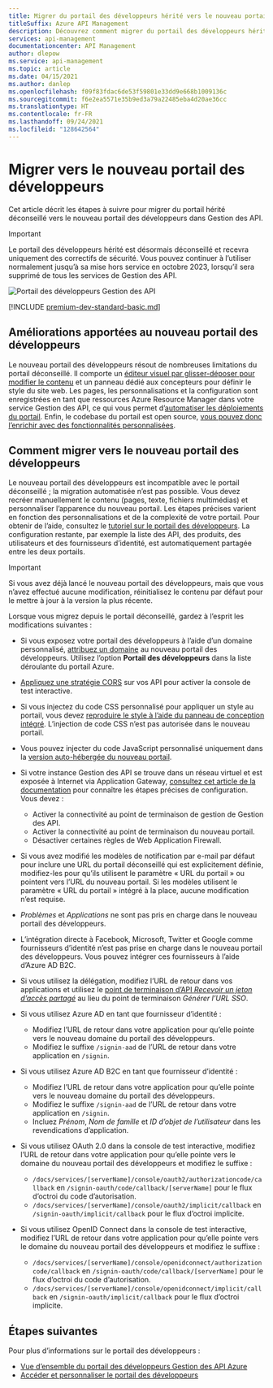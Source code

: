 ```yaml
---
title: Migrer du portail des développeurs hérité vers le nouveau portail des développeurs
titleSuffix: Azure API Management
description: Découvrez comment migrer du portail des développeurs hérité vers le nouveau portail des développeurs dans Gestion des API.
services: api-management
documentationcenter: API Management
author: dlepow
ms.service: api-management
ms.topic: article
ms.date: 04/15/2021
ms.author: danlep
ms.openlocfilehash: f09f83fdac6de53f59801e33dd9e668b1009136c
ms.sourcegitcommit: f6e2ea5571e35b9ed3a79a22485eba4d20ae36cc
ms.translationtype: HT
ms.contentlocale: fr-FR
ms.lasthandoff: 09/24/2021
ms.locfileid: "128642564"
---
```

# <a name="migrate-to-the-new-developer-portal"></a>Migrer vers le nouveau portail des développeurs

Cet article décrit les étapes à suivre pour migrer du portail hérité déconseillé vers le nouveau portail des développeurs dans Gestion des API.

> [!IMPORTANT]
> Le portail des développeurs hérité est désormais déconseillé et recevra uniquement des correctifs de sécurité. Vous pouvez continuer à l’utiliser normalement jusqu’à sa mise hors service en octobre 2023, lorsqu’il sera supprimé de tous les services de Gestion des API.

![Portail des développeurs Gestion des API](media/api-management-howto-developer-portal/cover.png)

[!INCLUDE [premium-dev-standard-basic.md](../../includes/api-management-availability-premium-dev-standard-basic.md)]

## <a name="improvements-in-new-developer-portal"></a>Améliorations apportées au nouveau portail des développeurs

Le nouveau portail des développeurs résout de nombreuses limitations du portail déconseillé. Il comporte un [éditeur visuel par glisser-déposer pour modifier le contenu](api-management-howto-developer-portal-customize.md) et un panneau dédié aux concepteurs pour définir le style du site web. Les pages, les personnalisations et la configuration sont enregistrées en tant que ressources Azure Resource Manager dans votre service Gestion des API, ce qui vous permet d’[automatiser les déploiements du portail](automate-portal-deployments.md). Enfin, le codebase du portail est open source, [vous pouvez donc l’enrichir avec des fonctionnalités personnalisées](api-management-howto-developer-portal.md#managed-vs-self-hosted).

## <a name="how-to-migrate-to-new-developer-portal"></a>Comment migrer vers le nouveau portail des développeurs

Le nouveau portail des développeurs est incompatible avec le portail déconseillé ; la migration automatisée n’est pas possible. Vous devez recréer manuellement le contenu (pages, texte, fichiers multimédias) et personnaliser l’apparence du nouveau portail. Les étapes précises varient en fonction des personnalisations et de la complexité de votre portail. Pour obtenir de l’aide, consultez le [tutoriel sur le portail des développeurs](api-management-howto-developer-portal-customize.md). La configuration restante, par exemple la liste des API, des produits, des utilisateurs et des fournisseurs d’identité, est automatiquement partagée entre les deux portails.

> [!IMPORTANT]
> Si vous avez déjà lancé le nouveau portail des développeurs, mais que vous n’avez effectué aucune modification, réinitialisez le contenu par défaut pour le mettre à jour à la version la plus récente.

Lorsque vous migrez depuis le portail déconseillé, gardez à l’esprit les modifications suivantes :

- Si vous exposez votre portail des développeurs à l’aide d’un domaine personnalisé, [attribuez un domaine](configure-custom-domain.md) au nouveau portail des développeurs. Utilisez l’option **Portail des développeurs** dans la liste déroulante du portail Azure.
- [Appliquez une stratégie CORS](developer-portal-faq.md#cors) sur vos API pour activer la console de test interactive.
- Si vous injectez du code CSS personnalisé pour appliquer un style au portail, vous devez [reproduire le style à l’aide du panneau de conception intégré](api-management-howto-developer-portal-customize.md). L’injection de code CSS n’est pas autorisée dans le nouveau portail.
- Vous pouvez injecter du code JavaScript personnalisé uniquement dans la [version auto-hébergée du nouveau portail](api-management-howto-developer-portal.md#managed-vs-self-hosted).
- Si votre instance Gestion des API se trouve dans un réseau virtuel et est exposée à Internet via Application Gateway, [consultez cet article de la documentation](api-management-howto-integrate-internal-vnet-appgateway.md) pour connaître les étapes précises de configuration. Vous devez :

    - Activer la connectivité au point de terminaison de gestion de Gestion des API.
    - Activer la connectivité au point de terminaison du nouveau portail.
    - Désactiver certaines règles de Web Application Firewall.

- Si vous avez modifié les modèles de notification par e-mail par défaut pour inclure une URL du portail déconseillé qui est explicitement définie, modifiez-les pour qu’ils utilisent le paramètre « URL du portail » ou pointent vers l’URL du nouveau portail. Si les modèles utilisent le paramètre « URL du portail » intégré à la place, aucune modification n’est requise.
- *Problèmes* et *Applications* ne sont pas pris en charge dans le nouveau portail des développeurs.
- L’intégration directe à Facebook, Microsoft, Twitter et Google comme fournisseurs d’identité n’est pas prise en charge dans le nouveau portail des développeurs. Vous pouvez intégrer ces fournisseurs à l’aide d’Azure AD B2C.
- Si vous utilisez la délégation, modifiez l’URL de retour dans vos applications et utilisez le [point de terminaison d’API *Recevoir un jeton d’accès partagé*](/rest/api/apimanagement/2020-12-01/user/get-shared-access-token) au lieu du point de terminaison *Générer l’URL SSO*.
- Si vous utilisez Azure AD en tant que fournisseur d’identité :

    - Modifiez l’URL de retour dans votre application pour qu’elle pointe vers le nouveau domaine du portail des développeurs.
    - Modifiez le suffixe `/signin-aad` de l’URL de retour dans votre application en `/signin`.

- Si vous utilisez Azure AD B2C en tant que fournisseur d’identité :

    - Modifiez l’URL de retour dans votre application pour qu’elle pointe vers le nouveau domaine du portail des développeurs.
    - Modifiez le suffixe `/signin-aad` de l’URL de retour dans votre application en `/signin`.
    - Incluez *Prénom*, *Nom de famille* et *ID d’objet de l’utilisateur* dans les revendications d’application.

- Si vous utilisez OAuth 2.0 dans la console de test interactive, modifiez l’URL de retour dans votre application pour qu’elle pointe vers le domaine du nouveau portail des développeurs et modifiez le suffixe :

    - `/docs/services/[serverName]/console/oauth2/authorizationcode/callback` en `/signin-oauth/code/callback/[serverName]` pour le flux d’octroi du code d’autorisation.
    - `/docs/services/[serverName]/console/oauth2/implicit/callback` en `/signin-oauth/implicit/callback` pour le flux d’octroi implicite.
- Si vous utilisez OpenID Connect dans la console de test interactive, modifiez l’URL de retour dans votre application pour qu’elle pointe vers le domaine du nouveau portail des développeurs et modifiez le suffixe :

    - `/docs/services/[serverName]/console/openidconnect/authorizationcode/callback` en `/signin-oauth/code/callback/[serverName]` pour le flux d’octroi du code d’autorisation.
    - `/docs/services/[serverName]/console/openidconnect/implicit/callback` en `/signin-oauth/implicit/callback` pour le flux d’octroi implicite.

## <a name="next-steps"></a>Étapes suivantes

Pour plus d’informations sur le portail des développeurs :

- [Vue d’ensemble du portail des développeurs Gestion des API Azure](api-management-howto-developer-portal.md)
- [Accéder et personnaliser le portail des développeurs](api-management-howto-developer-portal-customize.md)
